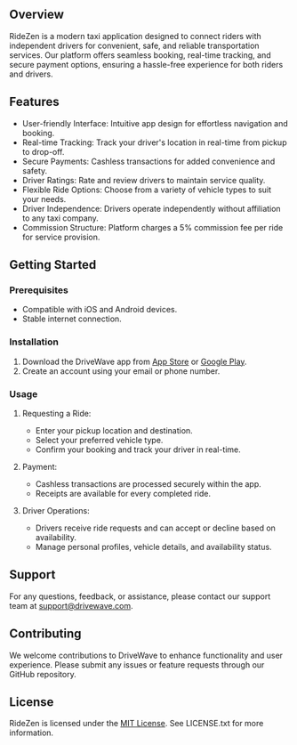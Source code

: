 
## Overview

RideZen is a modern taxi application designed to connect riders with independent drivers for convenient, safe, and reliable transportation services. Our platform offers seamless booking, real-time tracking, and secure payment options, ensuring a hassle-free experience for both riders and drivers.

## Features

- User-friendly Interface: Intuitive app design for effortless navigation and booking.
- Real-time Tracking: Track your driver's location in real-time from pickup to drop-off.
- Secure Payments: Cashless transactions for added convenience and safety.
- Driver Ratings: Rate and review drivers to maintain service quality.
- Flexible Ride Options: Choose from a variety of vehicle types to suit your needs.
- Driver Independence: Drivers operate independently without affiliation to any taxi company.
- Commission Structure: Platform charges a 5% commission fee per ride for service provision.

## Getting Started

### Prerequisites

- Compatible with iOS and Android devices.
- Stable internet connection.

### Installation

1. Download the DriveWave app from [App Store](#) or [Google Play](#).
2. Create an account using your email or phone number.

### Usage

1. Requesting a Ride:
   - Enter your pickup location and destination.
   - Select your preferred vehicle type.
   - Confirm your booking and track your driver in real-time.

2. Payment:
   - Cashless transactions are processed securely within the app.
   - Receipts are available for every completed ride.

3. Driver Operations:
   - Drivers receive ride requests and can accept or decline based on availability.
   - Manage personal profiles, vehicle details, and availability status.

## Support

For any questions, feedback, or assistance, please contact our support team at support@drivewave.com.

## Contributing

We welcome contributions to DriveWave to enhance functionality and user experience. Please submit any issues or feature requests through our GitHub repository.

## License

RideZen is licensed under the [MIT License](#). See LICENSE.txt for more information.

